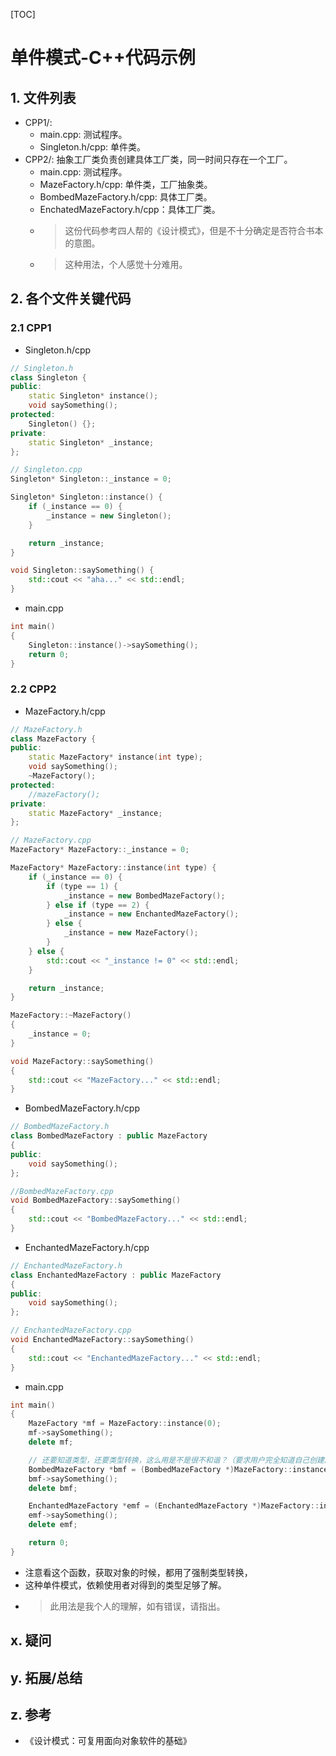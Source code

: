 [TOC]

# 单件模式-C++代码示例

## 1. 文件列表
* CPP1/:
    * main.cpp: 测试程序。
    * Singleton.h/cpp: 单件类。
* CPP2/: 抽象工厂类负责创建具体工厂类，同一时间只存在一个工厂。
    * main.cpp: 测试程序。
    * MazeFactory.h/cpp: 单件类，工厂抽象类。
    * BombedMazeFactory.h/cpp: 具体工厂类。
    * EnchatedMazeFactory.h/cpp：具体工厂类。
    * > 这份代码参考四人帮的《设计模式》，但是不十分确定是否符合书本的意图。
    * > 这种用法，个人感觉十分难用。

## 2. 各个文件关键代码
### 2.1 CPP1
* Singleton.h/cpp
```cpp
// Singleton.h
class Singleton {
public:
    static Singleton* instance();
    void saySomething();
protected:
    Singleton() {};
private:
    static Singleton* _instance;
};

// Singleton.cpp
Singleton* Singleton::_instance = 0;

Singleton* Singleton::instance() {
    if (_instance == 0) {
        _instance = new Singleton();
    }

    return _instance;
}

void Singleton::saySomething() {
    std::cout << "aha..." << std::endl;
}
```

* main.cpp
```cpp
int main()
{
    Singleton::instance()->saySomething();
    return 0;
}
```

### 2.2 CPP2
* MazeFactory.h/cpp
```cpp
// MazeFactory.h
class MazeFactory {
public:
    static MazeFactory* instance(int type);
    void saySomething();
    ~MazeFactory();
protected:
    //mazeFactory();
private:
    static MazeFactory* _instance;
};

// MazeFactory.cpp
MazeFactory* MazeFactory::_instance = 0;

MazeFactory* MazeFactory::instance(int type) {
    if (_instance == 0) {
        if (type == 1) {
            _instance = new BombedMazeFactory();
        } else if (type == 2) {
            _instance = new EnchantedMazeFactory();
        } else {
            _instance = new MazeFactory();
        }
    } else {
        std::cout << "_instance != 0" << std::endl;
    }

    return _instance;
}

MazeFactory::~MazeFactory()
{
    _instance = 0;
}

void MazeFactory::saySomething()
{
    std::cout << "MazeFactory..." << std::endl;
}
```

* BombedMazeFactory.h/cpp
```cpp
// BombedMazeFactory.h
class BombedMazeFactory : public MazeFactory
{
public:
    void saySomething();
};

//BombedMazeFactory.cpp
void BombedMazeFactory::saySomething()
{
    std::cout << "BombedMazeFactory..." << std::endl;
}
```

* EnchantedMazeFactory.h/cpp
```cpp
// EnchantedMazeFactory.h
class EnchantedMazeFactory : public MazeFactory
{
public:
    void saySomething();
};

// EnchantedMazeFactory.cpp
void EnchantedMazeFactory::saySomething()
{
    std::cout << "EnchantedMazeFactory..." << std::endl;
}
```

* main.cpp
```cpp
int main()
{
    MazeFactory *mf = MazeFactory::instance(0);
    mf->saySomething();
    delete mf;

    // 还要知道类型，还要类型转换，这么用是不是很不和谐？（要求用户完全知道自己创建的是什么类型）
    BombedMazeFactory *bmf = (BombedMazeFactory *)MazeFactory::instance(1);
    bmf->saySomething();
    delete bmf;

    EnchantedMazeFactory *emf = (EnchantedMazeFactory *)MazeFactory::instance(2);
    emf->saySomething();
    delete emf;

    return 0;
}
```
* 注意看这个函数，获取对象的时候，都用了强制类型转换，
* 这种单件模式，依赖使用者对得到的类型足够了解。
* > 此用法是我个人的理解，如有错误，请指出。

## x. 疑问

## y. 拓展/总结

## z. 参考
* 《设计模式：可复用面向对象软件的基础》

